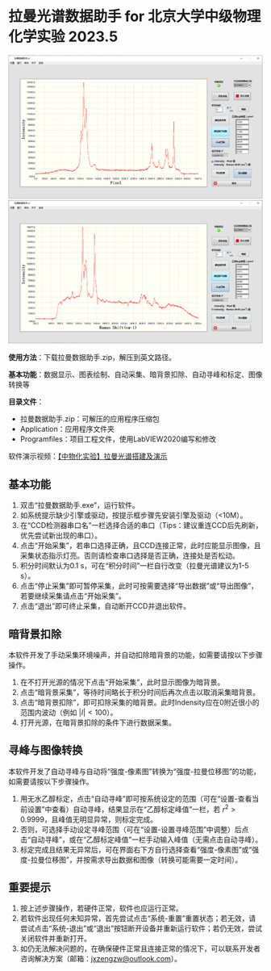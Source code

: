 # 拉曼光谱数据助手 for 北京大学中级物理化学实验 2023.5

![ethanol](./figures/ethanol.png)
![example](./figures/example.png)

**使用方法**：下载拉曼数据助手.zip，解压到英文路径。

**基本功能**：数据显示、图表绘制、自动采集、暗背景扣除、自动寻峰和标定、图像转换等

**目录文件**：
* 拉曼数据助手.zip：可解压的应用程序压缩包
* Application：应用程序文件夹
* Programfiles：项目工程文件，使用LabVIEW2020编写和修改

软件演示视频：[【中物化实验】拉曼光谱搭建及演示](https://www.bilibili.com/video/BV1FT411t7Rm/)

##  基本功能  
1. 双击“拉曼数据助手.exe”，运行软件。
2. 如系统提示缺少引擎或驱动，按提示框步骤先安装引擎及驱动（<10M）。
3. 在“CCD检测器串口名”一栏选择合适的串口（Tips：建议重连CCD后先刷新，优先尝试新出现的串口）。
4. 点击“开始采集”，若串口选择正确，且CCD连接正常，此时应能显示图像，且采集状态指示灯亮。否则请检查串口选择是否正确，连接处是否松动。
5. 积分时间默认为0.1 s，可在“积分时间”一栏自行改变（拉曼光谱建议为1-5 s）。
6. 点击“停止采集”即可暂停采集，此时可按需要选择“导出数据”或“导出图像”，若要继续采集请点击“开始采集”。
7. 点击“退出”即可终止采集，自动断开CCD并退出软件。

##  暗背景扣除  
本软件开发了手动采集环境噪声，并自动扣除暗背景的功能，如需要请按以下步骤操作。
1. 在不打开光源的情况下点击“开始采集”，此时显示图像为暗背景。
2. 点击“暗背景采集”，等待时间略长于积分时间后再次点击以取消采集暗背景。
3. 点击“暗背景扣除”，即可扣除采集的暗背景。此时Indensity应在0附近很小的范围内波动（例如 $|I| < 100$）。
4. 打开光源，在暗背景扣除的条件下进行数据采集。

##  寻峰与图像转换  
本软件开发了自动寻峰与自动将“强度-像素图”转换为“强度-拉曼位移图”的功能，如需要请按以下步骤操作。
1. 用无水乙醇标定，点击“自动寻峰”即可按系统设定的范围（可在“设置-查看当前设置”中查看）自动寻峰，结果显示在“乙醇标定峰值”一栏，若 $r^2 > 0.9999$，且峰值无明显异常，则标定完成。
2. 否则，可选择手动设定寻峰范围（可在“设置-设置寻峰范围”中调整）后点击“自动寻峰”，或在“乙醇标定峰值”一栏手动输入峰值（无需点击自动寻峰）。
3. 标定完成且结果无异常后，可在界面右下方自行选择查看“强度-像素图”或“强度-拉曼位移图”，并按需求导出数据和图像（转换可能需要一定时间）。

##  重要提示  
1. 按上述步骤操作，若硬件正常，软件也应运行正常。
2. 若软件出现任何未知异常，首先尝试点击“系统-重置”重置状态；若无效，请尝试点击“系统-退出”或“退出”按钮断开设备并重新运行软件；若仍无效，尝试关闭软件并重新打开。
3. 如仍无法解决问题的，在确保硬件正常且连接正常的情况下，可以联系开发者咨询解决方案（邮箱：jxzengzw@outlook.com）。


